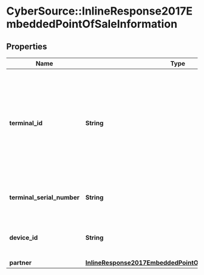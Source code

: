 # CyberSource::InlineResponse2017EmbeddedPointOfSaleInformation

## Properties
Name | Type | Description | Notes
------------ | ------------- | ------------- | -------------
**terminal_id** | **String** | Identifier for the terminal at your retail location. You can define this value yourself, but consult the processor for requirements.  For Payouts: This field is applicable for CtV.  | [optional] 
**terminal_serial_number** | **String** | The description for this field is not available. | [optional] 
**device_id** | **String** | The description for this field is not available. | [optional] 
**partner** | [**InlineResponse2017EmbeddedPointOfSaleInformationPartner**](InlineResponse2017EmbeddedPointOfSaleInformationPartner.md) |  | [optional] 


